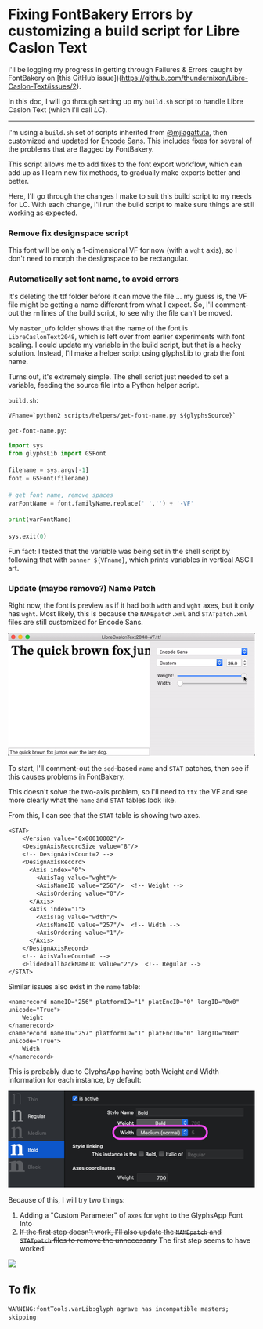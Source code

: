 # Fixing FontBakery Errors by customizing a build script for Libre Caslon Text

I'll be logging my progress in getting through Failures & Errors caught by FontBakery on [this GitHub issue])(https://github.com/thundernixon/Libre-Caslon-Text/issues/2).

In this doc, I will go through setting up my `build.sh` script to handle Libre Caslon Text (which I'll call *LC*).

---

I'm using a `build.sh` set of scripts inherited from [@mjlagattuta](https://github.com/mjlagattuta), then customized and updated for [Encode Sans](https://github.com/thundernixon/Encode-Sans). This includes fixes for several of the problems that are flagged by FontBakery.

This script allows me to add fixes to the font export workflow, which can add up as I learn new fix methods, to gradually make exports better and better.

Here, I'll go through the changes I make to suit this build script to my needs for LC. With each change, I'll run the build script to make sure things are still working as expected. 

### Remove fix designspace script

This font will be only a 1-dimensional VF for now (with a `wght` axis), so I don't need to morph the designspace to be rectangular.

### Automatically set font name, to avoid errors

It's deleting the ttf folder before it can move the file ... my guess is, the VF file might be getting a name different from what I expect. So, I'll comment-out the `rm` lines of the build script, to see why the file can't be moved.

My `master_ufo` folder shows that the name of the font is `LibreCaslonText2048`, which is left over from earlier experiments with font scaling. I could update my variable in the build script, but that is a hacky solution. Instead, I'll make a helper script using glyphsLib to grab the font name.

Turns out, it's extremely simple. The shell script just needed to set a variable, feeding the source file into a Python helper script.

`build.sh`:
```Shell
VFname=`python2 scripts/helpers/get-font-name.py ${glyphsSource}`
```

`get-font-name.py`:
```Python
import sys
from glyphsLib import GSFont

filename = sys.argv[-1]
font = GSFont(filename)

# get font name, remove spaces
varFontName = font.familyName.replace(' ','') + '-VF'

print(varFontName)

sys.exit(0)
```

Fun fact: I tested that the variable was being set in the shell script by following that with `banner ${VFname}`, which prints variables in vertical ASCII art.

### Update (maybe remove?) Name Patch

Right now, the font is preview as if it had both `wdth` and `wght` axes, but it only has `wght`. Most likely, this is because the `NAMEpatch.xml` and `STATpatch.xml` files are still customized for Encode Sans.

![](assets/axis-error.gif)

To start, I'll comment-out the `sed`-based `name` and `STAT` patches, then see if this causes problems in FontBakery.

This doesn't solve the two-axis problem, so I'll need to `ttx` the VF and see more clearly what the `name` and `STAT` tables look like.

From this, I can see that the `STAT` table is showing two axes.

```
<STAT>
    <Version value="0x00010002"/>
    <DesignAxisRecordSize value="8"/>
    <!-- DesignAxisCount=2 -->
    <DesignAxisRecord>
      <Axis index="0">
        <AxisTag value="wght"/>
        <AxisNameID value="256"/>  <!-- Weight -->
        <AxisOrdering value="0"/>
      </Axis>
      <Axis index="1">
        <AxisTag value="wdth"/>
        <AxisNameID value="257"/>  <!-- Width -->
        <AxisOrdering value="1"/>
      </Axis>
    </DesignAxisRecord>
    <!-- AxisValueCount=0 -->
    <ElidedFallbackNameID value="2"/>  <!-- Regular -->
</STAT>
```

Similar issues also exist in the `name` table:

```
<namerecord nameID="256" platformID="1" platEncID="0" langID="0x0" unicode="True">
    Weight
</namerecord>
<namerecord nameID="257" platformID="1" platEncID="0" langID="0x0" unicode="True">
    Width
</namerecord>
```

This is probably due to GlyphsApp having both Weight and Width information for each instance, by default:

![](assets/glyphsapp-instance.png)

Because of this, I will try two things:
1. Adding a "Custom Parameter" of `axes` for `wght` to the GlyphsApp Font Into
1. ~~If the first step doesn't work, I'll also update the `NAMEpatch` and `STATpatch` files to remove the unnecessary~~ The first step seems to have worked!

![](assets/axis-fixed.png)

## To fix

`WARNING:fontTools.varLib:glyph agrave has incompatible masters; skipping`